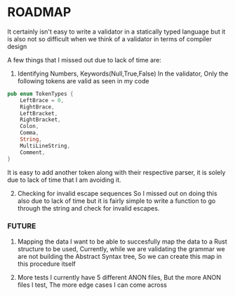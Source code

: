 # ROADMAP

It certainly isn't easy to write a validator in a statically typed language but it is also not so difficult when we think of a validator in terms of compiler design

A few things that I missed out due to lack of time are: 
1. Identifying Numbers, Keywords(Null,True,False)
In the validator, Only the following tokens are valid as seen in my code 
```rust
pub enum TokenTypes {
    LeftBrace = 0,
    RightBrace,
    LeftBracket,
    RightBracket,
    Colon,
    Comma,
    String,
    MultiLineString,
    Comment,
}
```
It is easy to add another token along with their respective parser, it is solely due to lack of time that I am avoiding it. 



2. Checking for invalid escape sequences
So I missed out on doing this also due to lack of time but it is fairly simple to write a function to go through the string and check for invalid escapes.


### FUTURE

1. Mapping the data
I want to be able to succesfully map the data to a Rust structure to be used, Currently, while we are validating the grammar we are not building the Abstract Syntax tree, So we can create this map in this procedure itself


2. More tests
I currently have 5 different ANON files, But the more ANON files I test, The more edge cases I can come across